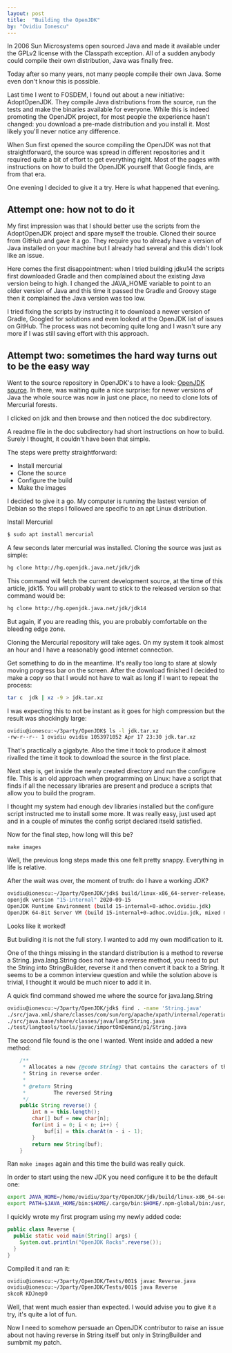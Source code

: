 ```yaml
---
layout: post
title:  "Building the OpenJDK"
by: "Ovidiu Ionescu"
---
```


In 2006 Sun Microsystems open sourced Java and made it available under the GPLv2 license with the Classpath exception.
All of a sudden anybody could compile their own distribution, Java was finally free.

Today after so many years, not many people compile their own Java. Some even don't know this is possible.

Last time I went to FOSDEM, I found out about a new initiative: AdoptOpenJDK. They compile Java distributions from
the source, run the tests and make the binaries available for everyone. While this is indeed promoting the 
OpenJDK project, for most people the experience hasn't changed: you download a pre-made distribution and you
install it. Most likely you'll never notice any difference.

When Sun first opened the source compiling the OpenJDK was not that straightforward, the source was spread in 
different repositories and it required quite a bit of effort to get everything right. 
Most of the pages with instructions on how to build the OpenJDK yourself that Google finds, are from that era.

One evening I decided to give it a try. Here is what happened that evening.

## Attempt one: how not to do it
My first impression was that I should better use the scripts from the AdoptOpenJDK project and spare myself the
trouble. Cloned their source from GitHub and gave it a go. They require you to already have a version of Java
installed on your machine but I already had several and this didn't look like an issue.

Here comes the first disappointment: when I tried building jdku14 the scripts first downloaded Gradle and then 
complained about the existing Java version being to high. I changed the JAVA_HOME variable to point to an older
version of Java and this time it passed the Gradle and Groovy stage then it complained the Java version was too
low.

I tried fixing the scripts by instructing it to download a newer version of Gradle, Googled for solutions and even
looked at the OpenJDK list of issues on GitHub. The process was not becoming quite long and I wasn't sure any
more if I was still saving effort with this approach.

## Attempt two: sometimes the hard way turns out to be the easy way

Went to the source repository in OpenJDK's to have a look: [OpenJDK source](https://hg.openjdk.java.net/jdk/). 
In there, was waiting quite a nice surprise: for newer versions of Java 
the whole source was now in just one place, no need to clone lots of Mercurial forests.

I clicked on jdk and then browse and then noticed the doc subdirectory.

A readme file in the doc subdirectory had short instructions on how to build. Surely I thought, 
it couldn't have been that simple.

The steps were pretty straightforward:
- Install mercurial
- Clone the source
- Configure the build
- Make the images

I decided to give it a go. My computer is running the lastest version of Debian so the steps I followed
are specific to an apt Linux distribution.

Install Mercurial

```bash
$ sudo apt install mercurial
```

A few seconds later mercurial was installed. Cloning the source was just as simple:
```bash
hg clone http://hg.openjdk.java.net/jdk/jdk
```

This command will fetch the current development source, at the time of this article, jdk15. You will probably want to 
stick to the released version so that command would be:

```bash
hg clone http://hg.openjdk.java.net/jdk/jdk14
```

But again, if you are reading this, you are probably comfortable on the bleeding edge zone.

Cloning the Mercurial repository will take ages. On my system it took almost an hour and I have a reasonably good 
internet connection.

Get something to do in the meantime. It's really too long to stare at slowly moving progress bar on the screen.
After the download finished I decided to make a copy so that I would not have to wait as long if I want to repeat the process:

```bash
tar c  jdk | xz -9 > jdk.tar.xz
```

I was expecting this to not be instant as it goes for high compression but the result was shockingly large:

``` bash
ovidiu@ionescu:~/3party/OpenJDK$ ls -l jdk.tar.xz 
-rw-r--r-- 1 ovidiu ovidiu 1053971052 Apr 17 23:30 jdk.tar.xz
```

That's practically a gigabyte. Also the time it took to produce it almost rivalled the time it took to download the source in the first place.

Next step is, get inside the newly created directory and run the configure file. This is an old approach when programming on Linux: 
have a script that finds if all the necessary libraries are present and produce a scripts that allow you to build the program.

I thought my system had enough dev libraries installed but the configure script instructed me to install some more. It was really easy,
just used apt and in a couple of minutes the config script declared itseld satisfied.

Now for the final step, how long will this be?

`make images`

Well, the previous long steps made this one felt pretty snappy. Everything in life is relative.

After the wait was over, the moment of truth: do I have a working JDK?

```bash
ovidiu@ionescu:~/3party/OpenJDK/jdk$ build/linux-x86_64-server-release/jdk/bin/java -version
openjdk version "15-internal" 2020-09-15
OpenJDK Runtime Environment (build 15-internal+0-adhoc.ovidiu.jdk)
OpenJDK 64-Bit Server VM (build 15-internal+0-adhoc.ovidiu.jdk, mixed mode)
```

Looks like it worked!

But building it is not the full story. I wanted to add my own modification to it.

One of the things missing in the standard distribution is a method to reverse a String. java.lang.String does not have a reverse method, you need to put the String into StringBuilder, reverse it and then convert it back to a String.
It seems to be a common interview question and while the solution above is trivial, I thought it would be much nicer to add it in.

A quick find command showed me where the source for java.lang.String

```bash
ovidiu@ionescu:~/3party/OpenJDK/jdk$ find . -name 'String.java'
./src/java.xml/share/classes/com/sun/org/apache/xpath/internal/operations/String.java
./src/java.base/share/classes/java/lang/String.java
./test/langtools/tools/javac/importOnDemand/p1/String.java

```

The second file found is the one I wanted. Went inside and added a new method:

```java
    /**
     * Allocates a new {@code String} that contains the caracters of this
     * String in reverse order.
     *
     * @return String
     *         The reversed String
     */
    public String reverse() {
        int n = this.length();
        char[] buf = new char[n];
        for(int i = 0; i < n; i++) {
            buf[i] = this.charAt(n - i - 1);
        }
        return new String(buf);
    }
```

Ran `make images` again and this time the build was really quick.

In order to start using the new JDK you need configure it to be the default one:

```bash
export JAVA_HOME=/home/ovidiu/3party/OpenJDK/jdk/build/linux-x86_64-server-release/images/jdk
export PATH=$JAVA_HOME/bin:$HOME/.cargo/bin:$HOME/.npm-global/bin:/usr/local/bin:/usr/bin:/bin
```

I quickly wrote my first program using my newly added code:

```java
public class Reverse {
  public static void main(String[] args) {
    System.out.println("OpenJDK Rocks".reverse());
  }
}
```

Compiled it and ran it:

```bash
ovidiu@ionescu:~/3party/OpenJDK/Tests/001$ javac Reverse.java 
ovidiu@ionescu:~/3party/OpenJDK/Tests/001$ java Reverse
skcoR KDJnepO
```

Well, that went much easier than expected. I would advise you to give it a try, it's quite a lot of fun.

Now I need to somehow persuade an OpenJDK contributor to raise an issue about not having reverse in String itself 
but only in StringBuilder and sumbmit my patch.
